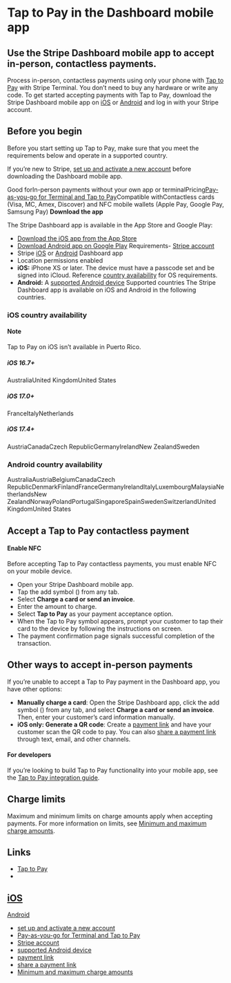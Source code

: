 # Tap to Pay in the Dashboard mobile app

## Use the Stripe Dashboard mobile app to accept in-person, contactless payments.

Process in-person, contactless payments using only your phone with [Tap to
Pay](https://docs.stripe.com/terminal/payments/setup-reader/tap-to-pay) with
Stripe Terminal. You don’t need to buy any hardware or write any code. To get
started accepting payments with Tap to Pay, download the Stripe Dashboard mobile
app on
[iOS](https://apps.apple.com/app/apple-store/id978516833?pt=91215812&ct=stripe-mobile-app-ttp-doc-page&mt=8)
or
[Android](https://play.google.com/store/apps/details?id=com.stripe.android.dashboard)
and log in with your Stripe account.

## Before you begin

Before you start setting up Tap to Pay, make sure that you meet the requirements
below and operate in a supported country.

If you’re new to Stripe, [set up and activate a new
account](https://dashboard.stripe.com/register/) before downloading the
Dashboard mobile app.

Good forIn-person payments without your own app or terminalPricing[Pay-as-you-go
for Terminal and Tap to Pay](https://stripe.com/pricing)Compatible
withContactless cards (Visa, MC, Amex, Discover) and NFC mobile wallets (Apple
Pay, Google Pay, Samsung Pay)
**Download the app**

The Stripe Dashboard app is available in the App Store and Google Play:

- [Download the iOS app from the App
Store](https://apps.apple.com/app/apple-store/id978516833?pt=91215812&ct=stripe-mobile-app-ttp-doc-page&mt=8)
- [Download Android app on Google
Play](https://play.google.com/store/apps/details?id=com.stripe.android.dashboard)
Requirements- [Stripe account](https://docs.stripe.com/get-started/account)
- Stripe
[iOS](https://apps.apple.com/app/apple-store/id978516833?pt=91215812&ct=stripe-mobile-app-ttp-doc-page&mt=8)
or
[Android](https://play.google.com/store/apps/details?id=com.stripe.android.dashboard)
Dashboard app
- Location permissions enabled
- **iOS:** iPhone XS or later. The device must have a passcode set and be signed
into iCloud. Reference [country
availability](https://docs.stripe.com/no-code/tap-to-pay#ios-availability) for
OS requirements.
- **Android:** A [supported Android
device](https://docs.stripe.com/terminal/payments/setup-reader/tap-to-pay?platform=android#supported-devices)
Supported countries
The Stripe Dashboard app is available on iOS and Android in the following
countries.

### iOS country availability

#### Note

Tap to Pay on iOS isn’t available in Puerto Rico.

##### iOS 16.7+

AustraliaUnited KingdomUnited States
##### iOS 17.0+

FranceItalyNetherlands
##### iOS 17.4+

AustriaCanadaCzech RepublicGermanyIrelandNew ZealandSweden
### Android country availability

AustraliaAustriaBelgiumCanadaCzech
RepublicDenmarkFinlandFranceGermanyIrelandItalyLuxembourgMalaysiaNetherlandsNew
ZealandNorwayPolandPortugalSingaporeSpainSwedenSwitzerlandUnited KingdomUnited
States
## Accept a Tap to Pay contactless payment

#### Enable NFC

Before accepting Tap to Pay contactless payments, you must enable NFC on your
mobile device.

- Open your Stripe Dashboard mobile app.
- Tap the add symbol () from any tab.
- Select **Charge a card or send an invoice**.
- Enter the amount to charge.
- Select **Tap to Pay** as your payment acceptance option.
- When the Tap to Pay symbol appears, prompt your customer to tap their card to
the device by following the instructions on screen.
- The payment confirmation page signals successful completion of the
transaction.

## Other ways to accept in-person payments

If you’re unable to accept a Tap to Pay payment in the Dashboard app, you have
other options:

- **Manually charge a card**: Open the Stripe Dashboard app, click the add
symbol () from any tab, and select **Charge a card or send an invoice**. Then,
enter your customer’s card information manually.
- **iOS only: Generate a QR code**: Create a [payment
link](https://docs.stripe.com/no-code/payment-links) and have your customer scan
the QR code to pay. You can also [share a payment
link](https://docs.stripe.com/payment-links/share) through text, email, and
other channels.

#### For developers

If you’re looking to build Tap to Pay functionality into your mobile app, see
the [Tap to Pay integration
guide](https://docs.stripe.com/terminal/payments/setup-reader/tap-to-pay).

## Charge limits

Maximum and minimum limits on charge amounts apply when accepting payments. For
more information on limits, see [Minimum and maximum charge
amounts](https://docs.stripe.com/currencies#minimum-and-maximum-charge-amounts).

## Links

- [Tap to
Pay](https://docs.stripe.com/terminal/payments/setup-reader/tap-to-pay)
-
[iOS](https://apps.apple.com/app/apple-store/id978516833?pt=91215812&ct=stripe-mobile-app-ttp-doc-page&mt=8)
-
[Android](https://play.google.com/store/apps/details?id=com.stripe.android.dashboard)
- [set up and activate a new account](https://dashboard.stripe.com/register/)
- [Pay-as-you-go for Terminal and Tap to Pay](https://stripe.com/pricing)
- [Stripe account](https://docs.stripe.com/get-started/account)
- [supported Android
device](https://docs.stripe.com/terminal/payments/setup-reader/tap-to-pay?platform=android#supported-devices)
- [payment link](https://docs.stripe.com/no-code/payment-links)
- [share a payment link](https://docs.stripe.com/payment-links/share)
- [Minimum and maximum charge
amounts](https://docs.stripe.com/currencies#minimum-and-maximum-charge-amounts)
